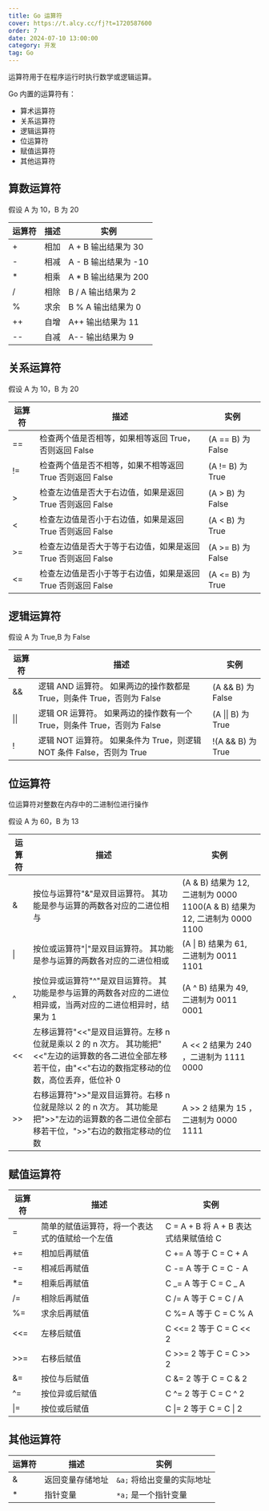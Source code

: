 ```yaml
---
title: Go 运算符
cover: https://t.alcy.cc/fj?t=1720587600
order: 7
date: 2024-07-10 13:00:00
category: 开发
tag: Go
---
```


运算符用于在程序运行时执行数学或逻辑运算。

Go 内置的运算符有：

- 算术运算符
- 关系运算符
- 逻辑运算符
- 位运算符
- 赋值运算符
- 其他运算符

## 算数运算符

假设 A 为 10，B 为 20

| 运算符 | 描述 | 实例                  |
| ------ | ---- | --------------------- |
| +      | 相加 | A + B 输出结果为 30   |
| -      | 相减 | A - B 输出结果为 -10  |
| \*     | 相乘 | A \* B 输出结果为 200 |
| /      | 相除 | B / A 输出结果为 2    |
| %      | 求余 | B % A 输出结果为 0    |
| ++     | 自增 | A++ 输出结果为 11     |
| --     | 自减 | A-- 输出结果为 9      |

## 关系运算符

假设 A 为 10，B 为 20

| 运算符 | 描述                                                         | 实例              |
| ------ | ------------------------------------------------------------ | ----------------- |
| ==     | 检查两个值是否相等，如果相等返回 True，否则返回 False        | (A == B) 为 False |
| !=     | 检查两个值是否不相等，如果不相等返回 True 否则返回 False     | (A != B) 为 True  |
| >      | 检查左边值是否大于右边值，如果是返回 True 否则返回 False     | (A > B) 为 False  |
| <      | 检查左边值是否小于右边值，如果是返回 True 否则返回 False     | (A < B) 为 True   |
| >=     | 检查左边值是否大于等于右边值，如果是返回 True 否则返回 False | (A >= B) 为 False |
| <=     | 检查左边值是否小于等于右边值，如果是返回 True 否则返回 False | (A <= B) 为 True  |

## 逻辑运算符

假设 A 为 True,B 为 False

| 运算符 | 描述                                                                    | 实例               |
| ------ | ----------------------------------------------------------------------- | ------------------ |
| &&     | 逻辑 AND 运算符。 如果两边的操作数都是 True，则条件 True，否则为 False  | (A && B) 为 False  |
| \|\|   | 逻辑 OR 运算符。 如果两边的操作数有一个 True，则条件 True，否则为 False | (A \|\| B) 为 True |
| !      | 逻辑 NOT 运算符。 如果条件为 True，则逻辑 NOT 条件 False，否则为 True   | !(A && B) 为 True  |

## 位运算符

位运算符对整数在内存中的二进制位进行操作

假设 A 为 60，B 为 13

| 运算符 | 描述                                                                                                                                                           | 实例                                                                       |
| ------ | -------------------------------------------------------------------------------------------------------------------------------------------------------------- | -------------------------------------------------------------------------- |
| &      | 按位与运算符"&"是双目运算符。 其功能是参与运算的两数各对应的二进位相与                                                                                         | (A & B) 结果为 12, 二进制为 0000 1100(A & B) 结果为 12, 二进制为 0000 1100 |
| \|     | 按位或运算符"\|"是双目运算符。 其功能是参与运算的两数各对应的二进位相或                                                                                        | (A \| B) 结果为 61, 二进制为 0011 1101                                     |
| ^      | 按位异或运算符"^"是双目运算符。 其功能是参与运算的两数各对应的二进位相异或，当两对应的二进位相异时，结果为 1                                                   | (A ^ B) 结果为 49, 二进制为 0011 0001                                      |
| <<     | 左移运算符"<<"是双目运算符。左移 n 位就是乘以 2 的 n 次方。 其功能把"<<"左边的运算数的各二进位全部左移若干位，由"<<"右边的数指定移动的位数，高位丢弃，低位补 0 | A << 2 结果为 240 ，二进制为 1111 0000                                     |
| >>     | 右移运算符">>"是双目运算符。右移 n 位就是除以 2 的 n 次方。 其功能是把">>"左边的运算数的各二进位全部右移若干位，">>"右边的数指定移动的位数                     | A >> 2 结果为 15 ，二进制为 0000 1111                                      |

## 赋值运算符

| 运算符 | 描述                                           | 实例                                  |
| ------ | ---------------------------------------------- | ------------------------------------- |
| =      | 简单的赋值运算符，将一个表达式的值赋给一个左值 | C = A + B 将 A + B 表达式结果赋值给 C |
| +=     | 相加后再赋值                                   | C += A 等于 C = C + A                 |
| -=     | 相减后再赋值                                   | C -= A 等于 C = C - A                 |
| \*=    | 相乘后再赋值                                   | C _= A 等于 C = C _ A                 |
| /=     | 相除后再赋值                                   | C /= A 等于 C = C / A                 |
| %=     | 求余后再赋值                                   | C %= A 等于 C = C % A                 |
| <<=    | 左移后赋值                                     | C <<= 2 等于 C = C << 2               |
| >>=    | 右移后赋值                                     | C >>= 2 等于 C = C >> 2               |
| &=     | 按位与后赋值                                   | C &= 2 等于 C = C & 2                 |
| ^=     | 按位异或后赋值                                 | C ^= 2 等于 C = C ^ 2                 |
| \|=    | 按位或后赋值                                   | C \|= 2 等于 C = C \| 2               |

## 其他运算符

| 运算符 | 描述             | 实例                       |
| ------ | ---------------- | -------------------------- |
| &      | 返回变量存储地址 | `&a;` 将给出变量的实际地址 |
| \*     | 指针变量         | `*a;` 是一个指针变量       |
